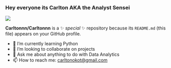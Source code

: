 ### Hey everyone its Carlton AKA the Analyst Sensei

<img src="https://res.cloudinary.com/dg5ir1kvd/image/fetch/f_auto,fl_advanced_resize%2Cc_fill%2Cg_auto%2Cw_2048%2Ch_709/https://www.ccu.edu/_files/images/cags/programs/data-analytics-degree.jpg%3Fv%3D1706743102289">

**Carltonnn/Carltonnn** is a ✨ _special_ ✨ repository because its `README.md` (this file) appears on your GitHub profile.
- 🌱 I’m currently learning Python
- 👯 I’m looking to collaborate on projects
- 💬 Ask me about anything to do with Data Analytics 
- 📫 How to reach me: carltonokot@gmail.com
